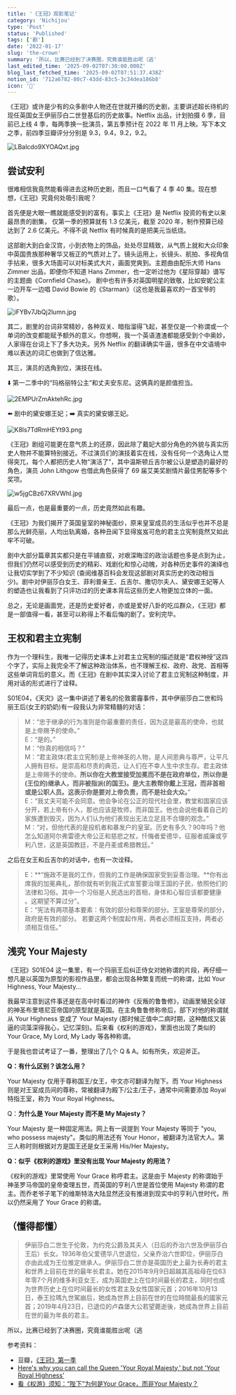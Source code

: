 ```yaml
---
title: '《王冠》观影笔记'
category: 'Nichijou'
type: 'Post'
status: 'Published'
tags: ['剧']
date: '2022-01-17'
slug: 'the-crown'
summary: '所以，比赛已经到了决赛圈，究竟谁能胜出呢（逃'
last_edited_time: '2025-09-02T07:30:00.000Z'
blog_last_fetched_time: '2025-09-02T07:51:37.438Z'
notion_id: '712a6782-80c7-43dd-83c5-3c34dea186b8'
icon: '👸'
---
```


《王冠》或许是少有的众多剧中人物还在世就开播的历史剧，主要讲述超长待机的现任英国女王伊丽莎白二世登基后的历史故事。Netflix 出品，计划拍摄 6 季，目前已上线 4 季，每两季换一批演员，第五季预计在 2022 年 11 月上映。写下本文之季，前四季豆瓣评分分别是 9.3，9.4，9.2，9.2。

![LBalcdo9XYOAQxt.jpg](https://cdn.sa.net/2024/03/16/LBalcdo9XYOAQxt.jpg)

## 尝试安利

很难相信我竟然能看得进去这种历史剧，而且一口气看了 4 季 40 集。现在想想，《王冠》究竟何处吸引我呢？

首先便是大眼一瞧就能感受到的富有。事实上《王冠》是 Netflix 投资的有史以来最昂贵的剧集， 仅第一季的预算就有 1.3 亿美元，截至 2020 年，制作预算已经达到了 2.6 亿美元。不得不说 Netflix 有时候真的是把美元当纸烧。

这部剧大到白金汉宫，小到衣物上的饰品，处处尽显精致，从气质上就和大众印象中英国贵族那种奢华又板正的气质对上了。镜头运用上，长镜头、航拍、多视角信手拈来，很多大场面可以对标美式大片，画面党爽到。主题曲由配乐大师 Hans Zimmer 出品，即便你不知道 Hans Zimmer，也一定听过他为《星际穿越》谱写的主题曲《Cornfield Chase》。 剧中也有许多对英国明星的致敬，比如安妮公主一边开车一边唱 David Bowie 的《Starman》（这也是我最喜欢的一首宝爷的歌）。

![iFYBv7JbQj2lumn.jpg](https://cdn.sa.net/2024/03/16/iFYBv7JbQj2lumn.jpg)

其二，剧里的台词非常精妙，各种双关、暗指溜得飞起，甚至仅是一个称谓或一个单词的改变都能赋予额外的意义。你想啊，我一个英语渣渣都能感受到个中奥妙，人家得在台词上下了多大功夫。另外 Netflix 的翻译确实牛逼，很多在中文语境中难以表达的词汇也做到了信达雅。

其三，演员的选角到位，演技在线。

⬇️ 第一二季中的“玛格丽特公主”和丈夫安东尼。这俩真的是颜值担当。

![2EMPUrZmAktehRc.jpg](https://cdn.sa.net/2024/03/16/2EMPUrZmAktehRc.jpg)

⬅️ 剧中的黛安娜王妃；➡️ 真实的黛安娜王妃。

![K8ls7TdRmHEYt93.png](https://cdn.sa.net/2024/03/16/K8ls7TdRmHEYt93.png)

《王冠》剧组可能更在意气质上的还原，因此除了戴妃大部分角色的外貌与真实历史人物并不能算特别接近。不过演员们的演技着实在线，没有任何一个选角让人觉得突兀，每个人都把历史人物“演活了”，其中温斯顿丘吉尔被公认是塑造的最好的角色，演员 John Lithgow 也借此角色获得了 69 届艾美奖剧情片最佳男配等多个奖项。

![w5jgCBz67XRVWhI.jpg](https://cdn.sa.net/2024/03/16/w5jgCBz67XRVWhI.jpg)

最后一点，也是最重要的一点，历史竟然如此有趣。

《王冠》为我们揭开了英国皇室的神秘面纱，原来皇室成员的生活似乎也并不总是那么光鲜亮丽，人均出轨离婚，各种丑闻下显得岌岌可危的君主立宪制竟然又如此牢不可破。

剧中大部分篇章其实都只是在平铺直叙，对艰深晦涩的政治话题也多是点到为止，但我们仍然可以感受到历史的精彩、戏剧化和惊心动魄，对各种历史事件的演绎也让我切实学到了不少知识 (查阅维基百科会发现这部剧对真实历史的改动相当少)。剧中对伊丽莎白女王、菲利普亲王、丘吉尔、撒切尔夫人、黛安娜王妃等人的塑造也让我看到了只评功过的历史课本背后这些历史人物更加立体的一面。

总之，无论是画面党，还是历史爱好者，亦或是爱好八卦的吃瓜群众，《王冠》都是一部值得一看，甚至可以称得上不看后悔的剧了。安利完毕。

## 王权和君主立宪制

作为一个理科生，我唯一记得历史课本上对君主立宪制的描述就是“君权神授”这四个字了，实际上我完全不了解这种政治体系，也不理解王权、政府、政党、首相等这些单词背后的意义。而《王冠》在剧中其实深入讨论了君主立宪制这种制度，并用对话的形式进行了诠释。

S01E04，《天灾》这一集中讲述了著名的伦敦雾霾事件，其中伊丽莎白二世和玛丽王后(女王的奶奶)有一段我认为非常精髓的对话：

> M：“忠于继承的行为准则是你最重要的责任，因为这是最高的使命，也就是上帝赐予的使命。”  
> E：“是的。”  
> M：“你真的相信吗？”  
> M：“君主政体(君主立宪制)是上帝神圣的人物，是人间恩典与尊严，让平凡人拥有目标，是崇高和尽责的典范，让人们在不幸人生中求生存。君主政体是上帝赐予的使命。**所以你在大教堂接受加冕而不是在政府单位，所以你是(王位的)继承人，而非被指派(的国王)。是大主教帮你戴上王冠，而非首相或是公职人员。这表示你是要对上帝负责，而不是社会大众。**”  
> E：“我丈夫可能不会同意。他会争论在公正的现代社会里，教堂和国家应该分开，若上帝有仆人，那也应该是牧师，而非国王。他也会说他看着自己的家族遭到毁灭，因为人们认为他们表现出无法立足且不合理的观念。”  
> M：“对，但他代表的是投机者和暴发户的皇室。历史有多久？90年吗？他怎么知道阿尔弗雷德大帝公正和慈悲之杖，忏悔者爱德华，征服者威廉或亨利八世，这是英国教廷，不是丹麦或希腊教廷。”

之后在女王和丘吉尔的对话中，也有一次诠释。

> E：**“施政不是我的工作，但我的工作是确保国家受到妥善治理。**你有出席我的加冕典礼，那你就有听到我正式宣誓要治理王国的子民，依照他们的法律和习俗。其中一个习俗是人民选出的首相，身体和心智应该都要健康 。这期望不算过分”。  
> E：“宪法有两项基本要素：有效的部分和尊荣的部分。王室是尊荣的部分，政府是有效的部分。 若要这两个制度起作用，两者必须相互支持，两者必须相互信任。”

## 浅究 Your Majesty

《王冠》S01E04 这一集里，有一个玛丽王后纠正侍女对她称谓的片段，再仔细一想凡是以英国为原型的影视作品里，都会出现各种繁复而统一的称谓，比如 Your Highness, Your Majesty...

我最早注意到这件事还是在高中时看过的神作《反叛的鲁鲁修》，动画里殖民全球的神圣布里塔尼亚帝国的原型就是英国。在主角鲁鲁修称帝后，部下对他的称谓就从 Your Highness 变成了 Your Majesty (那时候正值中二病时期，这种酷炫又装逼的词藻深得我心，记忆深刻)。后来看《权利的游戏》，里面也出现了类似的 Your Grace, My Lord, My Lady 等各种称谓。

于是我也尝试考证了一番，整理出了几个 Q & A。如有所失，欢迎斧正。

**Q：有什么区别？该怎么用？**

Your Majesty 仅用于尊称国王/女王，中文亦可翻译为陛下。而 Your Highness 则是对王室成员间的尊称，常被翻译为殿下/公主/王子，通常中间需要添加 Royal 特指王室，称为 Your Royal Highness。

Q：**为什么是 Your Majesty 而不是 My Majesty？**

Your Majesty 是一种固定用法。网上有一说提到 Your Majesty 等同于 "you, who possess majesty"。类似的用法还有 Your Honor，被翻译为法官大人。第三人称时则根据对方是国王还是女王采用 His/Her Majesty。

**Q：似乎《权利的游戏》里没有出现 Your Majesty 的用法？**

《权利的游戏》里常使用 Your Grace 称呼君主。这是由于 Majesty 的称谓始于神圣罗马帝国的皇帝查理五世，而英国的亨利八世是首位使用 Majesty 称谓的君主。而乔老爷子笔下的维斯特洛大陆显然还没有推进到现实中的亨利八世时代，所以仍然采用了 Your Grace 的称谓。

## （懂得都懂）

> 伊丽莎白二世生于伦敦，为约克公爵及其夫人（日后的乔治六世及伊丽莎白王后）长女。1936年伯父爱德华八世退位，父亲乔治六世即位，伊丽莎白亦由此成为王位推定继承人。伊丽莎白二世亦是英国历史上最为长寿的君主和世界上目前在世的最年长君主。她在2015年9月9日超越其高祖母在位63年零7个月的维多利亚女王，成为英国史上在位时间最长的君主，同时也成为世界历史上在位时间最长的女性君主及女性国家元首；2016年10月13日，泰王拉瑪九世駕崩后，她成為世界上目前在世的在位時間最長的國家元首；2019年4月23日，已退位的卢森堡大公若望薨逝後，她成為世界上目前在世的最为年長的君主。

所以，比赛已经到了决赛圈，究竟谁能胜出呢（逃

参考资料：

- 豆瓣，[《王冠》第一季](https://movie.douban.com/subject/26427152/)
- [Here's why you can call the Queen 'Your Royal Majesty,' but not 'Your Royal Highness’](https://www.insider.com/difference-between-royal-majesty-and-royal-highness-2019-3)
- [看《权游》须知：“陛下”为何是Your Grace，而非Your Majesty？](https://www.sohu.com/a/315598940_312708)
